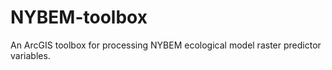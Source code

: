 # NYBEM-toolbox
An ArcGIS toolbox for processing NYBEM ecological model raster predictor variables. 

